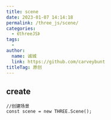 ```yaml
---
title: scene
date: 2023-01-07 14:14:18
permalink: /three_js/scene/
categories:
  - 《threeJS》
tags:
  - 
author: 
  name: 诚城
  link: https://github.com/carveybunt
titleTag: 原创
---
```

## create

```vue
//创建场景
const scene = new THREE.Scene();

```
